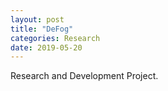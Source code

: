 ```yaml
---
layout: post
title: "DeFog"
categories: Research
date: 2019-05-20
---
```


Research and Development Project.